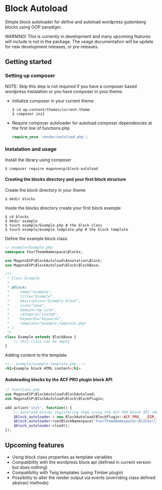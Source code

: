 # Block Autoload

Simple block autoloader for define and autoload wordpress gutemberg blocks using OOP paradigm.

WARNING! This is currently in development and many upcoming features will include is not in the package. The usage documentation will be update for new development releases, or pre releases.

## Getting started

### Setting up composer

NOTE: Skip this step is not required if you have a composer based wordpress instalation or you have composer in your theme.

* Initialize composer in your current theme
    ```shell script
    $ cd wp-content/themes/current-theme
    $ composer init
    ```

* Require composer autoloader for autoload composer dependencies at the first line of functions.php
    ```php
    require_once 'vendor/autoload.php';
    ```

### Instalation and usage

Install the library using composer
```shell script
$ composer require magonxesp/block-autoload
```
#### Creating the blocks directory and your first block structure

Create the block directory in your theme
```shell script
$ mkdir blocks
```
Inside the blocks directory create your first block example
```shell script
$ cd blocks
$ mkdir example
$ touch example/Example.php # the block class
$ touch example/example.template.php # the block template
```

Define the example block class 

```php
// example/Example.php
namespace YourThemeNamespace\Blocks;

use MagonxESP\BlockAutoload\Annotation\Block;
use MagonxESP\BlockAutoload\Block\BlockBase;

/**
 * Class Example
 * 
 * @Block(
 *     name="example",
 *     title="Example",
 *     description="Example block",
 *     icon="none",
 *     domain="my-site",
 *     category="custom",
 *     keywords="keywords",
 *     template="example.template.php"
 * )
 */
class Example extends BlockBase {
    // this class can be empty
}
```

Adding content to the template

```html
<!-- example/example.template.php -->
<h1>Example block HTML content</h1>
```

#### Autoloading blocks by the ACF PRO plugin block API
```php
// functions.php
use MagonxESP\BlockAutoload\BlockAutoload;
use MagonxESP\BlockAutoload\Block\BlockPlugin;
    
add_action('init', function() {
    // autoload blocks registering them using the ACF PRO Block API (Require ACF PRO plugin installed and activated)
    $block_autoloader = new BlockAutoload(BlockPlugin::ACF_PRO, __DIR__ . '/blocks');
    $block_autoloader->setBlockNamespace('YourThemeNamespace\\Blocks\\');
    $block_autoloader->load();
});
```

## Upcoming features

- Using block class properties as template variables
- Compatibility with the wordpress block api (defined in current version but does nothing)
- Compatibility with Twig templates (using Timber plugin)
- Possibility to alter the render output via events (overriding class defined abstract methods)